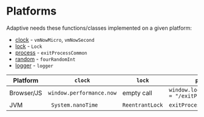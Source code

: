 # Platforms

Adaptive needs these functions/classes implemented on a given platform:

* [clock](/adaptive-core/src/commonMain/kotlin/hu/simplexion/adaptive/utility/clock.kt) - `vmNowMicro`, `vmNowSecond`
* [lock](/adaptive-core/src/commonMain/kotlin/hu/simplexion/adaptive/utility/lock.kt) - `Lock`
* [process](/adaptive-core/src/commonMain/kotlin/hu/simplexion/adaptive/utility/process.kt) - `exitProcessCommon`
* [random](/adaptive-core/src/commonMain/kotlin/hu/simplexion/adaptive/utility/random.kt) - `fourRandomInt`
* [logger](/adaptive-core/src/commonMain/kotlin/hu/simplexion/adaptive/log/logger.kt) - `logger`

| Platform   | `clock`                  | `lock`          | `process`                                   | `random`                        | `logger`                   |
|------------|--------------------------|-----------------|---------------------------------------------|---------------------------------|----------------------------|
| Browser/JS | `window.performance.now` | empty call      | `window.location.pathname = "/exitProcess"` | `window.crypto.getRandomValues` | `console.*`                | 
| JVM        | ` System.nanoTime`       | `ReentrantLock` | `exitProcess`                               | `SecureRandom`                  | `java.util.logging.Logger` |

